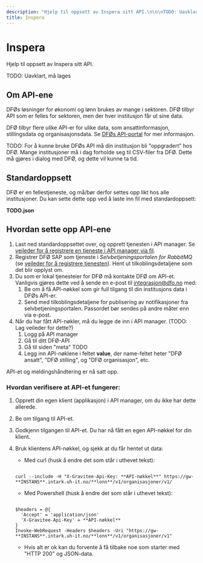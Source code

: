 ```yaml
---
description: "Hjelp til oppsett av Inspera sitt API.\n\n\nTODO: Uavklart, m\xE5 lages"
title: Inspera
---
```


# Inspera

Hjelp til oppsett av Inspera sitt API.


TODO: Uavklart, må lages

## Om API-ene


DFØs løsninger for økonomi og lønn brukes av mange i sektoren. DFØ tilbyr API som er felles for sektoren, men der hver institusjon får ut sine data.


DFØ tilbyr flere ulike API-er for ulike data, som ansattinformasjon, stillingsdata og organisasjonsdata. Se [DFØs API-portal](https://api-portal.dfo.no/) for mer informasjon.


TODO: For å kunne bruke DFØs API må din institusjon bli "oppgradert" hos DFØ. Mange institusjoner må i dag forholde seg til CSV-filer fra DFØ. Dette må gjøres i dialog med DFØ, og dette vil kunne ta tid.


## Standardoppsett


DFØ er en fellestjeneste, og må/bør derfor settes opp likt hos alle institusjoner. Du kan sette dette opp ved å laste inn fil med standardoppsett:


**TODO.json**


## Hvordan sette opp API-ene


1. Last ned standardoppsettet over, og opprett tjenesten i API manager. Se [veileder for å registrere en tjeneste i API manager via fil](/docs/datadeling/veiledere/api-manager/importer-api).
2. Registrer DFØ SAP som tjeneste i *Selvbetjeningsportalen for RabbitMQ* (se [veileder for å registrere tjenesten](/docs/datadeling/veiledere/meldingsk%C3%B8/opprett-tjeneste)). Hent ut tilkoblingsdetaljene som det blir opplyst om.
3. Du som er lokal tjenesteier for DFØ må kontakte DFØ om API-et. Vanligvis gjøres dette ved å sende en e-post til integrasjon@dfo.no med:
	1. Be om å få API-nøkkel som gir full tilgang til din institusjons data i DFØs API-er.
	2. Send med tilkoblingsdetaljene for publisering av notifikasjoner fra selvbetjeningsportalen. Passordet bør sendes på andre måter enn via e-post.
4. Når du har fått API-nøkler, må du legge de inn i API manager. (TODO: Lag veileder for dette?)
	1. Logg på API manager
	2. Gå til ditt DFØ-API
	3. Gå til siden "meta" TODO
	4. Legg inn API-nøklene i feltet **value**, der name-feltet heter "DFØ ansatt", "DFØ stilling", og "DFØ organisasjon", etc.


API-et og meldingshåndtering er nå satt opp.


### Hvordan verifisere at API-et fungerer:


1. Opprett din egen klient (applikasjon) i API manager, om du ikke har dette allerede.
2. Be om tilgang til API-et.
3. Godkjenn tilgangen til API-et. Du har nå fått en egen API-nøkkel for din klient.
4. Bruk klientens API-nøkkel, og sjekk at du får hentet ut data:
	* Med curl (husk å endre det som står i uthevet tekst):
	 
	```
	
	curl --include -H "X-Gravitee-Api-Key: **API-nøkkel**" https://gw-**INSTANS**.intark.uh-it.no/**lonn**/v1/organisasjoner/v1/
	
	```
	
	* Med Powershell (husk å endre det som står i uthevet tekst):
	 
	```
	
	$headers = @{
	  'Accept' = 'application/json'
	  'X-Gravitee-Api-Key' = **API-nøkkel**
	}
	Invoke-WebRequest -Headers $headers -Uri "https://gw-**INSTANS**.intark.uh-it.no/**lonn**/v1/organisasjoner/v1"    
	```
	
	* Hvis alt er ok kan du forvente å få tilbake noe som starter med "HTTP 200" og JSON-data.